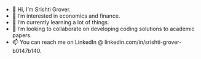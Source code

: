 - 👋 Hi, I’m Srishti Grover.
- 👀 I’m interested in economics and finance.
- 🌱 I’m currently learning a lot of things.
- 💞️ I’m looking to collaborate on developing coding solutions to academic papers.
- 📫 You can reach me on LinkedIn @ linkedin.com/in/srishti-grover-b0147b140.

<!---
SrishtiGrover21/SrishtiGrover21 is a ✨ special ✨ repository because its `README.md` (this file) appears on your GitHub profile.
You can click the Preview link to take a look at your changes.
--->
